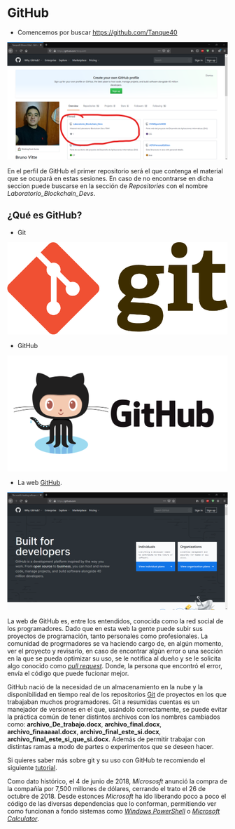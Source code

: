 # GitHub

- Comencemos por buscar https://github.com/Tanque40

![How to find the content of course](../images/Introduccion/GitHub/GitHub_Porfile.png)

En el perfil de GitHub el primer repositorio será el que contenga el material que se ocupará en estas sesiones. En caso de no encontrarse en dicha seccion puede buscarse en la sección de *Repositories* con el nombre *Laboratorio_Blockchain_Devs*.

## ¿Qué es GitHub?

- Git

![Git](../images/Introduccion/GitHub/git.png)

- GitHub

![GitHub](../images/Introduccion/GitHub/GitHub_logo.png)

- La web [GitHub](https://github.com/).

![First page GitHub](../images/Introduccion/GitHub/GitHub.png)

La web de GitHub es, entre los entendidos, conocida como la red social de los programadores. Dado que en esta web la gente puede subir sus proyectos de programación, tanto personales como profesionales. La comunidad de progrmadores se va haciendo cargo de, en algún momento, ver el proyecto y revisarlo, en caso de encontrar algún error o una sección en la que se pueda optimizar su uso, se le notifica al dueño y se le solicita algo conocido como [*pull request*](https://help.github.com/en/github/collaborating-with-issues-and-pull-requests/about-pull-requests). Donde, la persona que encontró el error, envía el código que puede fucionar mejor.

GitHub nació de la necesidad de un almacenamiento en la nube y la disponibilidad en tiempo real de los repositorios [Git](https://es.wikipedia.org/wiki/Git) de proyectos en los que trabajaban muchos programadores. Git a resumidas cuentas es un manejador de versiones en el que, usándolo correctamente, se puede evitar la práctica común de tener distintos archivos con los nombres cambiados como: **archivo_De_trabajo.docx**, **archivo_final.docx**, **archivo_finaaaaal.docx**, **archivo_final_este_si.docx**, **archivo_final_este_si_que_si.docx**. Además de permitir trabajar con distintas ramas a modo de partes o experimentos que se deseen hacer.

Si quieres saber más sobre git y su uso con GitHub te recomiendo el siguiente [tutorial](https://youtu.be/HiXLkL42tMU).

Como dato histórico, el 4 de junio de 2018, *Micrososft* anunció la compra de la compañía por 7,500 millones de dólares, cerrando el trato el 26 de octubre de 2018. Desde estonces *Microsoft* ha ido liberando poco a poco el código de las diversas dependencias que lo conforman, permitiendo ver como funcionan a fondo sistemas como [*Windows PowerShell*](https://github.com/MicrosoftDocs/windows-powershell-docs) o [*Microsoft Calculator*](https://github.com/Microsoft/calculator).